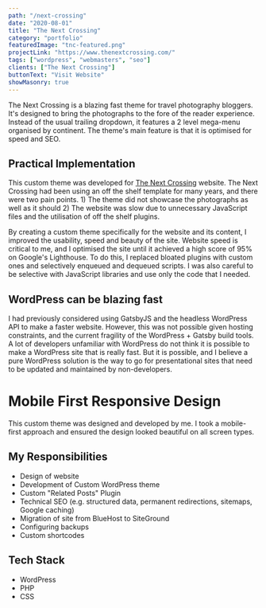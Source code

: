 ```yaml
---
path: "/next-crossing"
date: "2020-08-01"
title: "The Next Crossing"
category: "portfolio"
featuredImage: "tnc-featured.png"
projectLink: "https://www.thenextcrossing.com/"
tags: ["wordpress", "webmasters", "seo"]
clients: ["The Next Crossing"]
buttonText: "Visit Website"
showMasonry: true
---
```


The Next Crossing is a blazing fast theme for travel photography bloggers. It's designed to bring the photographs to the fore of the reader experience. Instead of the usual trailing dropdown, it features a 2 level mega-menu organised by continent. The theme's main feature is that it is optimised for speed and SEO.

## Practical Implementation

This custom theme was developed for [The Next Crossing](www.thenextcrossing.com) website. The Next Crossing had been using an off the shelf template for many years, and there were two pain points. 1) The theme did not showcase the photographs as well as it should 2) The website was slow due to unnecessary JavaScript files and the utilisation of off the shelf plugins.

By creating a custom theme specifically for the website and its content, I improved the usability, speed and beauty of the site. Website speed is critical to me, and I optimised the site until it achieved a high score of 95% on Google's Lighthouse. To do this, I replaced bloated plugins with custom ones and selectively enqueued and dequeued scripts. I was also careful to be selective with JavaScript libraries and use only the code that I needed.

## WordPress can be blazing fast

I had previously considered using GatsbyJS and the headless WordPress API to make a faster website. However, this was not possible given hosting constraints, and the current fragility of the WordPress + Gatsby build tools. A lot of developers unfamiliar with WordPress do not think it is possible to make a WordPress site that is really fast. But it is possible, and I believe a pure WordPress solution is the way to go for presentational sites that need to be updated and maintained by non-developers.

# Mobile First Responsive Design

This custom theme was designed and developed by me. I took a mobile-first approach and ensured the design looked beautiful on all screen types.

## My Responsibilities

- Design of website
- Development of Custom WordPress theme
- Custom "Related Posts" Plugin
- Technical SEO (e.g. structured data, permanent redirections, sitemaps, Google caching)
- Migration of site from BlueHost to SiteGround
- Configuring backups
- Custom shortcodes

## Tech Stack

- WordPress
- PHP
- CSS
